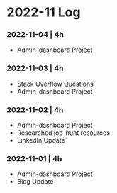 # 2022-11 Log

### 2022-11-04 | 4h
- Admin-dashboard Project

### 2022-11-03 | 4h
- Stack Overflow Questions
- Admin-dashboard Project

### 2022-11-02 | 4h
- Admin-dashboard Project
- Researched job-hunt resources
- LinkedIn Update

### 2022-11-01 | 4h
- Admin-dashboard Project
- Blog Update

